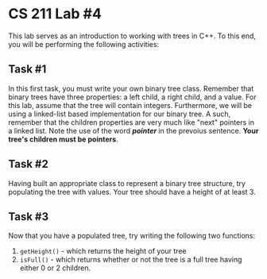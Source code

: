 # CS 211 Lab #4
This lab serves as an introduction to working with trees in C++.  To this end,
you will be performing the following activities:

## Task #1
In this first task, you must write your own binary tree class.  Remember that
binary trees have three properties: a left child, a right child, and a value.
For this lab, assume that the tree will contain integers.  Furthermore, we
will be using a linked-list based implementation for our binary tree. A such,
remember that the children properties are very much like "next" pointers in a
linked list.  Note the use of the word __*pointer*__ in the prevoius sentence.
__Your tree's children must be pointers__.  

## Task #2
Having built an appropriate class to represent a binary tree structure, try
populating the tree with values.  Your tree should have a height of at least
3.

## Task #3
Now that you have a populated tree, try writing the following two functions:
1. `getHeight()` - which returns the height of your tree
2. `isFull()` - which returns whether or not the tree is a full tree having
either 0 or 2 children.
